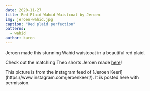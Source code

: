 ```yaml
---
date: 2020-11-27
title: Red Plaid Wahid Waistcoat by Jeroen
img: jeroen-wahid.jpg
caption: "Red plaid perfection"
patterns:
  - wahid
author: karen
---
```


Jeroen made this stunning Wahid waistcoat in a beautiful red plaid.

Check out the matching Theo shorts Jeroen made [here](https://freesewing.org/showcase/theo-jeroen/)!

<Note>
This picture is from the instagram feed of [Jeroen Keerl](https://www.instagram.com/jeroenkeerl/). It is posted here with permission.
</Note>
